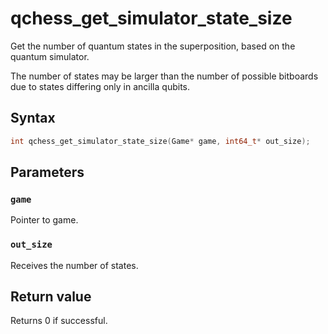 # qchess_get_simulator_state_size
Get the number of quantum states in the superposition, based on the quantum simulator.

The number of states may be larger than the number of possible bitboards due to states
differing only in ancilla qubits.

## Syntax
```cpp
int qchess_get_simulator_state_size(Game* game, int64_t* out_size);
```

## Parameters
### ```game```
Pointer to game.

### ```out_size```
Receives the number of states.

## Return value
Returns 0 if successful.
